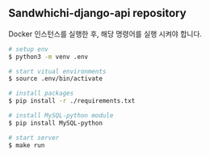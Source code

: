 ## Sandwhichi-django-api repository

Docker 인스턴스를 실행한 후, 해당 명령어를 실행 시켜야 합니다.


```bash
# setup env
$ python3 -m venv .env

# start vitual environments
$ source .env/bin/activate

# install packages
$ pip install -r ./requirements.txt

# install MySQL-python module
$ pip install MySQL-python

# start server 
$ make run
```

